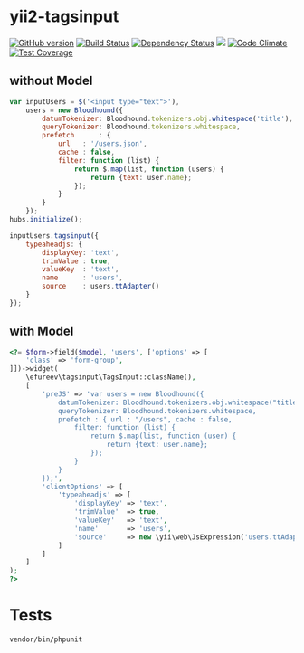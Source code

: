 yii2-tagsinput
==============

[![GitHub version](https://badge.fury.io/gh/efureev%2Fyii2-tagsinput.svg)](https://badge.fury.io/gh/efureev%2Fyii2-tagsinput) [![Build Status](https://travis-ci.org/efureev/yii2-tagsinput.svg?branch=master)](https://travis-ci.org/efureev/yii2-tagsinput) [![Dependency Status](https://gemnasium.com/badges/github.com/efureev/yii2-tagsinput.svg)](https://gemnasium.com/github.com/efureev/yii2-tagsinput) ![](https://reposs.herokuapp.com/?path=efureev/yii2-tagsinput) [![Code Climate](https://codeclimate.com/github/efureev/yii2-tagsinput/badges/gpa.svg)](https://codeclimate.com/github/efureev/yii2-tagsinput) [![Test Coverage](https://codeclimate.com/github/efureev/yii2-tagsinput/badges/coverage.svg)](https://codeclimate.com/github/efureev/yii2-tagsinput/coverage)


## without Model

```js
var inputUsers = $('<input type="text">'),
    users = new Bloodhound({
        datumTokenizer: Bloodhound.tokenizers.obj.whitespace('title'),
        queryTokenizer: Bloodhound.tokenizers.whitespace,
        prefetch      : {
            url   : '/users.json',
            cache : false,
            filter: function (list) {
                return $.map(list, function (users) {
                    return {text: user.name};
                });
            }
        }
    });
hubs.initialize();

inputUsers.tagsinput({
    typeaheadjs: {
        displayKey: 'text',
        trimValue : true,
        valueKey  : 'text',
        name      : 'users',
        source    : users.ttAdapter()
    }
});
```
## with Model

```php
<?= $form->field($model, 'users', ['options' => [
    'class' => 'form-group',
]])->widget(
    \efureev\tagsinput\TagsInput::className(),
    [
        'preJS' => 'var users = new Bloodhound({
            datumTokenizer: Bloodhound.tokenizers.obj.whitespace("title"),
            queryTokenizer: Bloodhound.tokenizers.whitespace,
            prefetch : { url : "/users", cache : false,
                filter: function (list) {
                    return $.map(list, function (user) {
                        return {text: user.name};
                    });
                }
            }
        });',
        'clientOptions' => [
            'typeaheadjs' => [
                'displayKey' => 'text',
                'trimValue'  => true,
                'valueKey'   => 'text',
                'name'       => 'users',
                'source'     => new \yii\web\JsExpression('users.ttAdapter()')
            ]
        ]
    ]
);
?>
```

# Tests

`vendor/bin/phpunit`